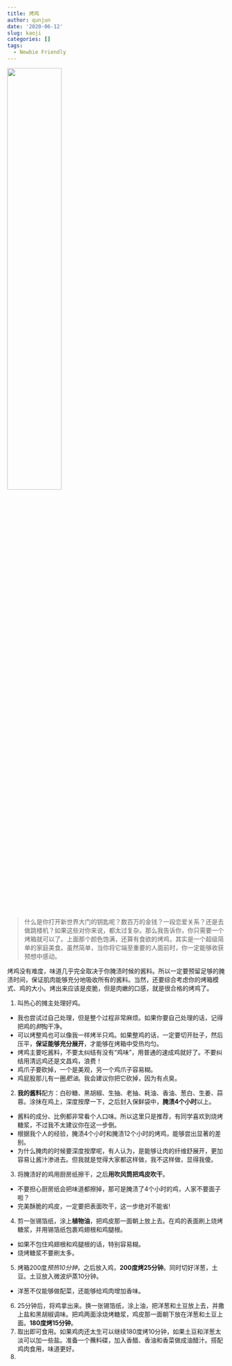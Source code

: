```yaml
---
title: 烤鸡
author: qunjun
date: '2020-06-12'
slug: kaoji
categories: []
tags:
  - Newbie Friendly
---
```


<img src="/post/2020-06-12-kaoji_files/kaoji.jpg" alt="" width="50%" height="50%"/>

> 什么是你打开新世界大门的钥匙呢？数百万的金钱？一段恋爱关系？还是去做跳楼机？如果这些对你来说，都太过复杂。那么我告诉你，你只需要一个烤箱就可以了。上面那个颜色饱满，还算有食欲的烤鸡，其实是一个超级简单的家庭美食。虽然简单，当你将它端至重要的人面前时，你一定能够收获预想中感动。

烤鸡没有难度，味道几乎完全取决于你腌渍时候的酱料。所以一定要预留足够的腌渍时间，保证肌肉能够充分地吸收所有的酱料。当然，还要综合考虑你的烤箱模式、鸡的大小。烤出来应该是皮脆，但是肉嫩的口感，就是很合格的烤鸡了。

1. 叫热心的摊主处理好鸡。
  - 我也尝试过自己处理，但是整个过程非常麻烦。如果你要自己处理的话，记得把鸡的*肺*掏干净。
  - 可以烤整鸡也可以像我一样烤半只鸡。如果整鸡的话，一定要切开肚子，然后压平，**保证能够充分展开**，才能够在烤箱中受热均匀。
  - 烤鸡主要吃酱料，不要太纠结有没有“鸡味”，用普通的速成鸡就好了。不要纠结用清远鸡还是文昌鸡，浪费！
  - 鸡爪子要砍掉，一个是美观，另一个鸡爪子容易糊。
  - 鸡屁股那儿有一圈*肥油*。我会建议你把它砍掉，因为有点臭。
2. **我的酱料**配方：白砂糖、黑胡椒、生抽、老抽、耗油、香油、葱白、生姜、蒜蓉。涂抹在鸡上，深度按摩一下，之后封入保鲜袋中，**腌渍4个小时**以上。
  - 酱料的成分、比例都非常看个人口味。所以这里只是推荐，有同学喜欢到烧烤糖浆，不过我不太建议你在这一步倒。
  - 根据我个人的经验，腌渍4个小时和腌渍12个小时的烤鸡，能够尝出显著的差别。
  - 为什么腌肉的时候要深度按摩呢，有人认为，是能够让肉的纤维舒展开，更加容易让酱汁渗进去。但我就是觉得大家都这样做，我不这样做，显得我傻。
3. 将腌渍好的鸡用厨房纸擦干，之后**用吹风筒把鸡皮吹干**。
  - 不要担心厨房纸会把味道都擦掉，那可是腌渍了4个小时的鸡，人家不要面子啦？
  - 完美酥脆的鸡皮，一定要把表面吹干，这一步绝对不能省!
4. 剪一张锡箔纸，涂上**植物油**，把鸡皮那一面朝上放上去。在鸡的表面刷上烧烤糖浆，并用锡箔纸包裹鸡翅根和鸡腿根。
  - 如果不包住鸡翅根和鸡腿根的话，特别容易糊。
  - 烧烤糖浆不要刷太多。
5. 烤箱200度*预热10分钟*，之后放入鸡，**200度烤25分钟**。同时切好洋葱，土豆。土豆放入微波炉蒸10分钟。
  - 洋葱不仅能够做配菜，还能够给鸡肉增加香味。
6. 25分钟后，将鸡拿出来。换一张锡箔纸，涂上油，把洋葱和土豆放上去，并撒上盐和黑胡椒调味。把鸡两面涂烧烤糖浆，鸡皮那一面朝下放在洋葱和土豆上面。**180度烤15分钟**。
7. 取出即可食用。如果鸡肉还太生可以继续180度烤10分钟，如果土豆和洋葱太淡可以加一些盐。准备一个蘸料碟，加入香醋、香油和香菜做成油醋汁。搭配鸡肉食用，味道更好。
3. 